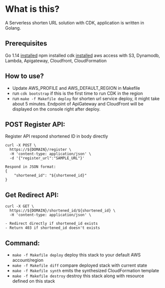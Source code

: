 # What is this?

A Serverless shorten URL solution with CDK, application is written in Golang.

## Prerequisites
Go 1.14 [installed](https://golang.org/doc/install)
npm installed
cdk [installed](https://docs.aws.amazon.com/cdk/latest/guide/work-with-cdk-typescript.html)
aws access with S3, Dynamodb, Lambda, Apigateway, Cloudfront, CloudFormation

## How to use?
 * Update AWS_PROFILE and AWS_DEFAULT_REGION in Makefile
 * run `cdk bootstrap` if this is the first time to run CDK in the region
 * run `make -f Makefile deploy` for shorten url service deploy, it might take about 5 minutes. Endpoint of ApiGateway and CloudFront will be displayed on the console right after deploy.

## POST Register API:
Register API respond shortened ID in body directly
```
curl -X POST \
  https://${DOMAIN}/register \
  -H 'content-type: application/json' \
  -d '{"register_url":"SAMPLE_URL"}'
```
```
Respond in JSON format:
{
    "shortened_id": "${shortened_id}"
}
```
## Get Redirect API:
```
curl -X GET \
  https://${DOMAIN}/shortened_id/${shortened_id} \
  -H 'content-type: application/json' \
```
```
- Redirect directly if shortened_id exists
- Return 403 if shortened_id doesn't exists
```

## Command:
 * `make -f Makefile deploy`      deploy this stack to your default AWS account/region
 * `make -f Makefile diff`        compare deployed stack with current state
 * `make -f Makefile synth`       emits the synthesized CloudFormation template
 * `make -f Makefile destroy`     destroy this stack along with resource defined on this stack
